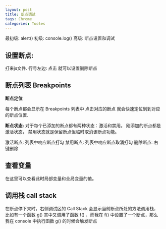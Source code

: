 ```yaml
---
layout: post
title: 断点调试
tags: Chrome
categories: Tooles
---
```


 最初级:  alert()
初级: console.log()
高级: 断点设置和调试




## 设置断点:
打来js文件. 行号左边: 点击 就可以设置删除断点








## 断点列表 Breakpoints

**断点定位**

每个断点都会显示在 Breakpoints 列表中
点击对应的断点 就会快速定位到到对应的断点位置.




**断点状态:**
对于每个已添加的断点都有两种状态：激活和禁用。
刚添加的断点都是激活状态，
禁用状态就是保留断点但临时取消该断点功能。


激活断点:  列表中响应断点打勾
禁用断点:  列表中响应断点取消打勾
删除断点:  右键删除





## 查看变量
在这里可以查看此时局部变量和全局变量的值。





## 调用栈 call stack
在断点停下来时，右侧调试区的 Call Stack 会显示当前断点所处的方法调用栈，比如有一个函数 g() 其中又调用了函数 f() ，而我在 f() 中设置了一个断点，那么我在 console 中执行函数 g() 的时候会触发断点








